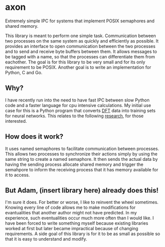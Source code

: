# axon
Extremely simple IPC for systems that implement POSIX semaphores and shared memory. 

This library is meant to perform one simple task. Communication between two processes on the same system as quickly and efficiently as possible. It provides an interface to open communication between the two processes and to send and receive byte buffers between them. It allows messages to be tagged with a name, so that the processes can differentiate them from eachother. The goal is for this library to be very small and for its only requirement to be POSIX. Another goal is to write an implementation for Python, C and Go.

## Why?

I have recently run into the need to have fast IPC between slow Python code and a faster language for cpu intensive calculations. My initial use case for this is a Python program that converts [DFT](https://en.wikipedia.org/wiki/Density_functional_theory) data into training sets for neural networks. This relates to the following [research](https://www.nature.com/articles/s41467-019-10343-5.pdf?origin=ppub), for those interested.

## How does it work?

It uses named semaphores to facilitate communication between processes. This allows two processes to synchronize their actions simply by using the same string to create a named semaphore. It then sends the actual data by having the sending process allocate shared memory and trigger the semahpore to inform the receiving process that it has memory available for it to access.

## But Adam, (insert library here) already does this!

I'm sure it does. For better or worse, I like to reinvent the wheel sometimes. Knowing every line of code allows me to make modifications for evantualities that another author might not have predicted. In my experience, such eventualities occur much more often than I would like. I have been forced to write something myself because existing libraries worked at first but later became impractical because of changing requirements. A side goal of this library is for it to be as small as possible so that it is easy to understand and modify.

